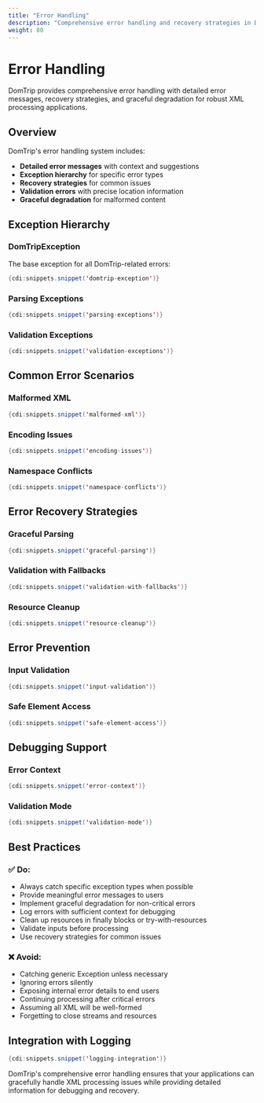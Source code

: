 ```yaml
---
title: "Error Handling"
description: "Comprehensive error handling and recovery strategies in DomTrip"
weight: 80
---
```


# Error Handling

DomTrip provides comprehensive error handling with detailed error messages, recovery strategies, and graceful degradation for robust XML processing applications.

## Overview

DomTrip's error handling system includes:

- **Detailed error messages** with context and suggestions
- **Exception hierarchy** for specific error types
- **Recovery strategies** for common issues
- **Validation errors** with precise location information
- **Graceful degradation** for malformed content

## Exception Hierarchy

### DomTripException

The base exception for all DomTrip-related errors:

```java
{cdi:snippets.snippet('domtrip-exception')}
```

### Parsing Exceptions

```java
{cdi:snippets.snippet('parsing-exceptions')}
```

### Validation Exceptions

```java
{cdi:snippets.snippet('validation-exceptions')}
```

## Common Error Scenarios

### Malformed XML

```java
{cdi:snippets.snippet('malformed-xml')}
```

### Encoding Issues

```java
{cdi:snippets.snippet('encoding-issues')}
```

### Namespace Conflicts

```java
{cdi:snippets.snippet('namespace-conflicts')}
```

## Error Recovery Strategies

### Graceful Parsing

```java
{cdi:snippets.snippet('graceful-parsing')}
```

### Validation with Fallbacks

```java
{cdi:snippets.snippet('validation-with-fallbacks')}
```

### Resource Cleanup

```java
{cdi:snippets.snippet('resource-cleanup')}
```

## Error Prevention

### Input Validation

```java
{cdi:snippets.snippet('input-validation')}
```

### Safe Element Access

```java
{cdi:snippets.snippet('safe-element-access')}
```

## Debugging Support

### Error Context

```java
{cdi:snippets.snippet('error-context')}
```

### Validation Mode

```java
{cdi:snippets.snippet('validation-mode')}
```

## Best Practices

### ✅ **Do:**
- Always catch specific exception types when possible
- Provide meaningful error messages to users
- Implement graceful degradation for non-critical errors
- Log errors with sufficient context for debugging
- Clean up resources in finally blocks or try-with-resources
- Validate inputs before processing
- Use recovery strategies for common issues

### ❌ **Avoid:**
- Catching generic Exception unless necessary
- Ignoring errors silently
- Exposing internal error details to end users
- Continuing processing after critical errors
- Assuming all XML will be well-formed
- Forgetting to close streams and resources

## Integration with Logging

```java
{cdi:snippets.snippet('logging-integration')}
```

DomTrip's comprehensive error handling ensures that your applications can gracefully handle XML processing issues while providing detailed information for debugging and recovery.
